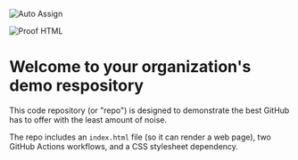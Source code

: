 ![Auto Assign](https://github.com/kucukcekmece-5/demo-repository/actions/workflows/auto-assign.yml/badge.svg)

![Proof HTML](https://github.com/kucukcekmece-5/demo-repository/actions/workflows/proof-html.yml/badge.svg)

# Welcome to your organization's demo respository
This code repository (or "repo") is designed to demonstrate the best GitHub has to offer with the least amount of noise.

The repo includes an `index.html` file (so it can render a web page), two GitHub Actions workflows, and a CSS stylesheet dependency.
